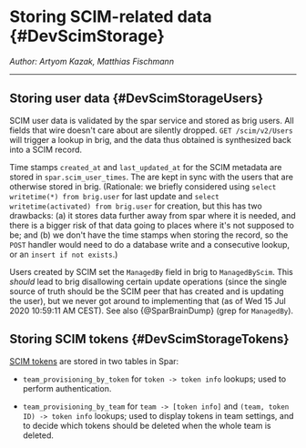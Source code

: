 # Storing SCIM-related data {#DevScimStorage}

_Author: Artyom Kazak, Matthias Fischmann_

---

## Storing user data {#DevScimStorageUsers}

SCIM user data is validated by the spar service and stored as brig users.  All fields that wire doesn't care about are silently dropped.  `GET /scim/v2/Users` will trigger a lookup in brig, and the data thus obtained is synthesized back into a SCIM record.

Time stamps `created_at` and `last_updated_at` for the SCIM metadata are stored in `spar.scim_user_times`.  The are kept in sync with the users that are otherwise stored in brig.  (Rationale: we briefly considered using `select writetime(*) from brig.user` for last update and `select writetime(activated) from brig.user` for creation, but this has two drawbacks: (a) it stores data further away from spar where it is needed, and there is a bigger risk of that data going to places where it's not supposed to be; and (b) we don't have the time stamps when storing the record, so the `POST` handler would need to do a database write and a consecutive lookup, or an `insert if not exists`.)

Users created by SCIM set the `ManagedBy` field in brig to `ManagedByScim`.  This *should* lead to brig disallowing certain update operations (since the single source of truth should be the SCIM peer that has created and is updating the user), but we never got around to implementing that (as of Wed 15 Jul 2020 10:59:11 AM CEST).  See also {@SparBrainDump} (grep for `ManagedBy`).


## Storing SCIM tokens {#DevScimStorageTokens}

[SCIM tokens](../../reference/provisioning/scim-token.md) are stored in two tables in Spar:

* `team_provisioning_by_token` for `token -> token info` lookups; used to perform authentication.

* `team_provisioning_by_team` for `team -> [token info]` and `(team, token ID) -> token info` lookups; used to display tokens in team settings, and to decide which tokens should be deleted when the whole team is deleted.
